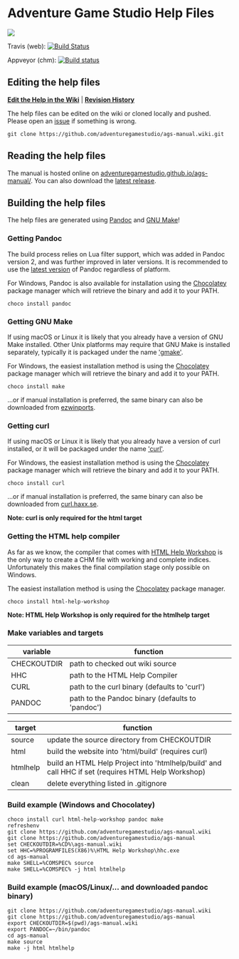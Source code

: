 # Adventure Game Studio Help Files

![](ags-manual-readme.png)

Travis (web): [![Build Status](https://travis-ci.com/adventuregamestudio/ags-manual.svg?branch=master)](https://travis-ci.com/adventuregamestudio/ags-manual)

Appveyor (chm): [![Build status](https://ci.appveyor.com/api/projects/status/ufw6n10yg1q38yvc?svg=true)](https://ci.appveyor.com/project/ags-manual-ci/ags-manual-4hkmp)

## Editing the help files

[**Edit the Help in the Wiki**](https://github.com/adventuregamestudio/ags-manual/wiki) | [**Revision History**](https://github.com/adventuregamestudio/ags-manual/wiki/_history)

The help files can be edited on the wiki or cloned locally and pushed. Please open an [issue](https://github.com/adventuregamestudio/ags-manual/issues) if something is wrong.

    git clone https://github.com/adventuregamestudio/ags-manual.wiki.git

## Reading the help files

The manual is hosted online on [adventuregamestudio.github.io/ags-manual/](https://adventuregamestudio.github.io/ags-manual/). You can also download the [latest release](https://github.com/adventuregamestudio/ags-manual/releases/latest).

## Building the help files

The help files are generated using [Pandoc](https://pandoc.org/) and [GNU Make](https://www.gnu.org/software/make/)!

### Getting Pandoc

The build process relies on Lua filter support, which was added in Pandoc version 2, and was further improved in later versions. It is recommended to use the [latest version](https://github.com/jgm/pandoc/releases/latest) of Pandoc regardless of platform.

For Windows, Pandoc is also available for installation using the [Chocolatey](https://chocolatey.org/) package manager which will retrieve the binary and add it to your PATH.

    choco install pandoc

### Getting GNU Make

If using macOS or Linux it is likely that you already have a version of GNU Make installed. Other Unix platforms may require that GNU Make is installed separately, typically it is packaged under the name ['gmake'](http://pkgsrc.se/devel/gmake).

For Windows, the easiest installation method is using the [Chocolatey](https://chocolatey.org/) package manager which will retrieve the binary and add it to your PATH.

    choco install make

...or if manual installation is preferred, the same binary can also be downloaded from [ezwinports](https://sourceforge.net/projects/ezwinports/).

### Getting curl

If using macOS or Linux it is likely that you already have a version of curl installed, or it will be packaged under the name ['curl'](http://pkgsrc.se/www/curl).

For Windows, the easiest installation method is using the [Chocolatey](https://chocolatey.org/) package manager which will retrieve the binary and add it to your PATH.

    choco install curl

...or if manual installation is preferred, the same binary can also be downloaded from [curl.haxx.se](https://curl.haxx.se/windows/).

**Note: curl is only required for the html target**

### Getting the HTML help compiler

As far as we know, the compiler that comes with [HTML Help Workshop](http://go.microsoft.com/fwlink/?LinkId=14188) is the only way to create a CHM file with working and complete indices. Unfortunately this makes the final compilation stage only possible on Windows.

The easiest installation method is using the [Chocolatey](https://chocolatey.org/) package manager.

    choco install html-help-workshop

**Note: HTML Help Workshop is only required for the htmlhelp target**

### Make variables and targets

variable | function
--- | ---
CHECKOUTDIR | path to checked out wiki source
HHC | path to the HTML Help Compiler
CURL | path to the curl binary (defaults to 'curl')
PANDOC | path to the Pandoc binary (defaults to 'pandoc')

target | function
--- | ---
source | update the source directory from CHECKOUTDIR
html | build the website into 'html/build' (requires curl)
htmlhelp | build an HTML Help Project into 'htmlhelp/build' and call HHC if set (requires HTML Help Workshop)
clean | delete everything listed in .gitignore

### Build example (Windows and Chocolatey)

    choco install curl html-help-workshop pandoc make
    refreshenv
    git clone https://github.com/adventuregamestudio/ags-manual.wiki
    git clone https://github.com/adventuregamestudio/ags-manual
    set CHECKOUTDIR=%CD%\ags-manual.wiki
    set HHC=%PROGRAMFILES(X86)%\HTML Help Workshop\hhc.exe
    cd ags-manual
    make SHELL=%COMSPEC% source
    make SHELL=%COMSPEC% -j html htmlhelp

### Build example (macOS/Linux/... and downloaded pandoc binary)

    git clone https://github.com/adventuregamestudio/ags-manual.wiki
    git clone https://github.com/adventuregamestudio/ags-manual
    export CHECKOUTDIR=$(pwd)/ags-manual.wiki
    export PANDOC=~/bin/pandoc
    cd ags-manual
    make source
    make -j html htmlhelp
